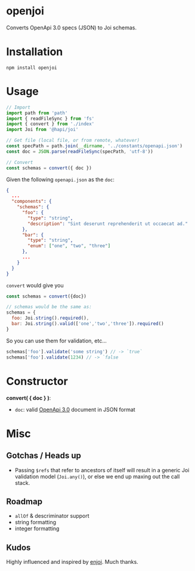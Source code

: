# openjoi

Converts OpenApi 3.0 specs (JSON) to Joi schemas.

# Installation
```
npm install openjoi
```

# Usage
```js
// Import
import path from 'path'
import { readFileSync } from 'fs'
import { convert } from './index'
import Joi from '@hapi/joi'

// Get file (local file, or from remote, whatever)
const specPath = path.join(__dirname, '../constants/openapi.json')
const doc = JSON.parse(readFileSync(specPath, 'utf-8'))

// Convert
const schemas = convert({ doc })
```

Given the following `openapi.json` as the `doc`:
```json
{
  ...
  "components": {
    "schemas": {
      "foo": {
        "type": "string",
        "description": "Sint deserunt reprehenderit ut occaecat ad."
      },
      "bar": {
        "type": "string",
        "enum": ["one", "two", "three"]
      },
      ...
    }
  }
}
```

`convert` would give you
```js
const schemas = convert({doc})

// schemas would be the same as:
schemas = {
  foo: Joi.string().required(),
  bar: Joi.string().valid(['one','two','three']).required()
}

```

So you can use them for validation, etc...
```js
schemas['foo'].validate('some string') // -> `true`
schemas['foo'].validate(1234) // -> `false
```

# Constructor
**convert( { doc } )**: 
  - `doc`: valid [OpenApi 3.0](https://github.com/OAI/OpenAPI-Specification/blob/master/versions/3.0.0.md) document in JSON format

# Misc

## Gotchas / Heads up
- Passing `$refs` that refer to ancestors of itself will result in a generic Joi validation model (`Joi.any()`), or else we end up maxing out the call stack.

## Roadmap
- `allOf` & descriminator support
- string formatting
- integer formatting

## Kudos 
Highly influenced and inspired by [enjoi](https://github.com/tlivings/enjoi/blob/master/package.json). Much thanks.
